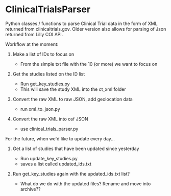 ClinicalTrialsParser
====================

Python classes / functions to parse Clinical Trial data in the form of XML returned from clinicaltrials.gov. Older version also allows for parsing of Json returned from Lilly COI API.

Workflow at the moment: 

1. Make a list of IDs to focus on
    - From the simple txt file with the 10 (or more) we want to focus on

2. Get the studies listed on the ID list
    - Run get_key_studies.py
    - This will save the study XML into the ct_xml folder

3.  Convert the raw XML to raw JSON, add geolocation data
    - run xml_to_json.py

4. Convert the raw XML into osf JSON 
    - use clinical_trials_parser.py


For the future, when we'd like to update every day...

1. Get a list of studies that have been updated since yesterday
    - Run update_key_studies.py
    - saves a list called updated_ids.txt

2. Run get_key_studies again with the updated_ids.txt list?
    - What do we do with the updated files? Rename and move into archive??


